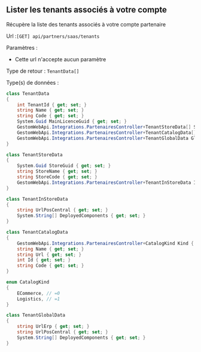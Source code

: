 ## <span id='liste'>Lister les tenants associés à votre compte</span>

Récupère la liste des tenants associés à votre compte partenaire

Url :`[GET] api/partners/saas/tenants`

Paramètres : 

- Cette url n'accepte aucun paramètre

Type de retour : `TenantData[]`

Type(s) de données :

```csharp
class TenantData
{
	int TenantId { get; set; }
	string Name { get; set; }
	string Code { get; set; }
	System.Guid MainLicenceGuid { get; set; }
	GestomWebApi.Integrations.PartenairesController+TenantStoreData[] Stores { get; set; }
	GestomWebApi.Integrations.PartenairesController+TenantCatalogData[] CatalogDatas { get; set; }
	GestomWebApi.Integrations.PartenairesController+TenantGlobalData GlobalData { get; set; }
}

class TenantStoreData
{
	System.Guid StoreGuid { get; set; }
	string StoreName { get; set; }
	string StoreCode { get; set; }
	GestomWebApi.Integrations.PartenairesController+TenantInStoreData InStoreData { get; set; }
}

class TenantInStoreData
{
	string UrlPosCentral { get; set; }
	System.String[] DeployedComponents { get; set; }
}

class TenantCatalogData
{
	GestomWebApi.Integrations.PartenairesController+CatalogKind Kind { get; set; }
	string Name { get; set; }
	string Url { get; set; }
	int Id { get; set; }
	string Code { get; set; }
}

enum CatalogKind
{
	ECommerce, // =0
	Logistics, // =1
}

class TenantGlobalData
{
	string UrlErp { get; set; }
	string UrlPosCentral { get; set; }
	System.String[] DeployedComponents { get; set; }
}

```
